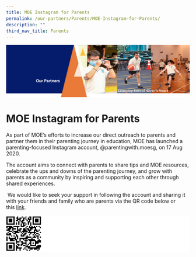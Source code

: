 ```yaml
---
title: MOE Instagram for Parents
permalink: /our-partners/Parents/MOE-Instagram-for-Parents/
description: ""
third_nav_title: Parents
---
```

![](/images/OurPartners.png)

MOE Instagram for Parents
=========================

  

As part of MOE’s efforts to increase our direct outreach to parents and partner them in their parenting journey in education, MOE has launched a parenting-focused Instagram account, @parentingwith.moesg, on 17 Aug 2020. 

  

The account aims to connect with parents to share tips and MOE resources, celebrate the ups and downs of the parenting journey, and grow with parents as a community by inspiring and supporting each other through shared experiences.

  

 We would like to seek your support in following the account and sharing it with your friends and family who are parents via the QR code below or this [link](https://instagram.com/parentingwith.moesg).
 
 ![](/images/MOE%20Instagram%20for%20Parents.png)